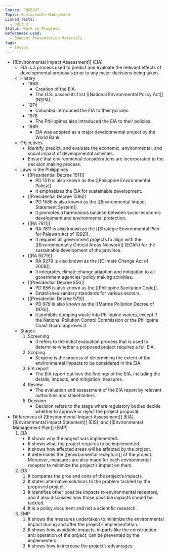 ```yaml
---
Course: ENGENVI
Topic: Sustainable Management
Linked_Tests:
  - Quiz 3
Status: Work in Progress
References used:
  - Student Presentation Materials
tags:
  - lesson
---
```


- [[Environmental Impact Assessment]] (EIA)
	- EIA is a process used to predict and evaluate the relevant effects of developmental proposals prior to any major decisions being taken.
	- History
		- 1969
			- Creation of the EIA.
			- The U.S. passed its first [[National Environmental Policy Act]] (NEPA).
		- 1974
			- Columbia introduced the EIA to their policies.
		- 1978
			- The Philippines also introduced the EIA to their policies.
		- 1989
			- EIA was adopted as a major developmental project by the World Bank.
	- Objectives
		- Identify, predict, and evaluate the economic, environmental, and social impact of developmental activities.
		- Ensure that environmental considerations are incorporated to the decision making process.
	- Laws in the Philippines
		- [[Presidential Decree 1511]]
			- PD 1511 is also known as the [[Philippine Environmental Policy]].
			- It emphasizes the EIA for sustainable development.
		- [[Presidential Decree 1586]]
			- PD 1586 is also known as the [[Environmental Impact Statement System]].
			- It promotes a harmonious balance between socio-economic development and environmental protection.
		- [[RA 7611]]
			- RA 7611 is also known as the [[Strategic Environmental Plan for Palawan Act of 1992]].
			- It requires all government projects to align with the [[Environmentally Critical Areas Network]] (ECAN) for the sustainable development of the province.
		- [[RA 9279]]
			- RA 9279 is also known as the [[Climate Change Act of 2009]].
			- It integrates climate change adaption and mitigation to all government agencies’ policy making activities.
		- [[Presidential Decree 856]]
			- PD 856 is also known as the [[Philippine Sanitation Code]].
			- Establishes sanitary standards for various sectors.
		- [[Presidential Decree 979]]
			- PD 979 is also known as the [[Marine Pollution Decree of 1976]].
			- It prohibits dumping waste into Philippine waters, except if the National Pollution Control Commission or the Philippine Coast Guard approves it.
	- Stages
		1. Screening
			- It refers to the initial evaluation process that is used to determine whether a proposed project requires a full EIA.
		2. Scoping
			- Scoping is the process of determining the extent of the environmental impacts to be considered in the EIA.
		3. EIA report
			- The EIA report outlines the findings of the EIA, including the details, impacts, and mitigation measures.
		4. Review
			- The evaluation and assessment of the EIA report by relevant authorities and stakeholders.
		5. Decision
			- Decision refers to the stage where regulatory bodies decide whether to approve or reject the project proposal.
- Differences of [[Environmental Impact Assessment]] (EIA), [[Environmental Impact Statement]] (EIS), and [[Environmental Management Plan]] (EMP)
	1. EIA
		- It shows why the project was implemented.
		- It shows what the project requires to be implemented.
		- It shows how affected areas will be affected by the project.
		- It determines the [[environmental receptors]] of the project. Moreover, measures are also made for each environmental receptor to minimize the project’s impact on them.
	2. EIS
		1. It compares the pros and cons of the project’s impacts.
		2. It states alternative solutions to the problem tackled by the proposed project.
		3. It identifies other possible impacts to environmental receptors, and it also discusses how those possible impacts should be tackled.
		4. It is a policy document and not a scientific research.
	3. EMP
		1. It shows the measures undertaken to minimize the environmental impact during and after the project’s implementation.
		2. It shows how avoidable impacts, in parts like the construction and operation of the project, can be prevented by the implementers.
		3. It shows how to increase the project’s advantages.